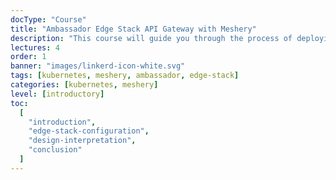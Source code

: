 ```yaml
---
docType: "Course"
title: "Ambassador Edge Stack API Gateway with Meshery"
description: "This course will guide you through the process of deploying and visualizing Edge Stack components with Meshery. You will learn how to install and configure the Ambassador API Gateway and explore its integration with Meshery. Additionally, you will gain hands-on experience with two popular service meshes, Istio and Linkerd. By the end of this course, you will have a solid understanding of Edge Stack deployment and be able to leverage Meshery for managing your API gateway and service mesh configurations."
lectures: 4
order: 1
banner: "images/linkerd-icon-white.svg"
tags: [kubernetes, meshery, ambassador, edge-stack]
categories: [kubernetes, meshery]
level: [introductory]
toc:
  [
    "introduction",
    "edge-stack-configuration",
    "design-interpretation",
    "conclusion"
  ]
---
```

